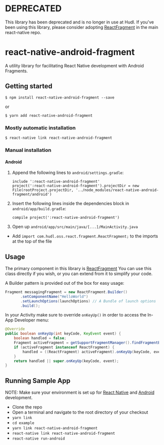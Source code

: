 # DEPRECATED
This library has been deprecated and is no longer in use at Hudl.
If you've been using this library, please consider adopting [ReactFragment](https://github.com/facebook/react-native/blob/master/ReactAndroid/src/main/java/com/facebook/react/ReactFragment.java) in the main react-native repo.

# react-native-android-fragment
A utility library for facilitating React Native development with Android Fragments.

## Getting started

`$ npm install react-native-android-fragment --save`

or

`$ yarn add react-native-android-fragment`

### Mostly automatic installation

`$ react-native link react-native-android-fragment`

### Manual installation

#### Android

1. Append the following lines to `android/settings.gradle`:
      ```
      include ':react-native-android-fragment'
      project(':react-native-android-fragment').projectDir = new File(rootProject.projectDir, '../node_modules/react-native-android-fragment/android')
      ```
2. Insert the following lines inside the dependencies block in `android/app/build.gradle`:
      ```
      compile project(':react-native-android-fragment')
      ```
3. Open up `android/app/src/main/java/[...]/MainActivity.java`
  - Add `import com.hudl.oss.react.fragment.ReactFragment;` to the imports at the top of the file

## Usage
The primary component in this library is [ReactFragment](https://github.com/hudl/react-native-android-fragment/blob/master/react-native-android-fragment/src/main/java/com/hudl/oss/react/fragment/ReactFragment.java)
You can use this class directly if you wish, or you can extend from it to simplify your code.

A Builder pattern is provided out of the box for easy usage:
```java
Fragment messagingFragment = new ReactFragment.Builder()
       .setComponentName("HelloWorld")
       .setLaunchOptions(launchOptions) // A Bundle of launch options
       .build();
```

In your Activity make sure to override `onKeyUp()` in order to access the In-App Developer menu:

```java
@Override
public boolean onKeyUp(int keyCode, KeyEvent event) {
    boolean handled = false;
    Fragment activeFragment = getSupportFragmentManager().findFragmentById(R.id.container_main);
    if (activeFragment instanceof ReactFragment) {
        handled = ((ReactFragment) activeFragment).onKeyUp(keyCode, event);
    }
    return handled || super.onKeyUp(keyCode, event);
}
```

## Running Sample App

NOTE: Make sure your environment is set up for [React Native](https://facebook.github.io/react-native/docs/getting-started.html) and [Android](https://developer.android.com/training/index.html) development.

- Clone the repo
- Open a terminal and navigate to the root directory of your checkout
- `yarn link`
- `cd example`
- `yarn link react-native-android-fragment`
- `react-native link react-native-android-fragment`
- `react-native run-android`
